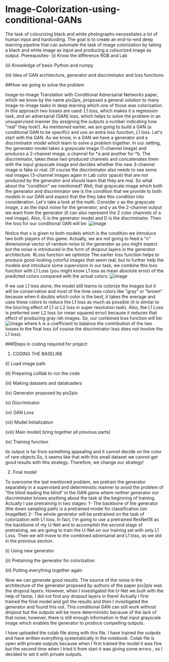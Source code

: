 # Image-Colorization-using-conditional-GANs
The task of colourizing black and white photographs necessitates a lot of human input and hardcoding. The goal is to create an end-to-end deep learning pipeline that can automate the task of image colorization by taking a black and white image as input and producing a colourized image as output.
Prerequisites-
(i) Know the difference RGB and Lab

(ii) Knowledge of basic Python and numpy

(iii) Idea of GAN architecture, generator and discriminator and loss functions 

##How we going to solve the problem

Image-to-Image Translation with Conditional Adversarial Networks paper, which we know by the name pix2pix, proposed a general solution to many image-to-image tasks in deep learning which one of those was colorization. In this approach two losses are used: L1 loss, which makes it a regression task, and an adversarial (GAN) loss, which helps to solve the problem in an unsupervised manner (by assigning the outputs a number indicating how "real" they look!). As mentioned earlier, we are going to build a GAN (a conditional GAN to be specific) and use an extra loss function, L1 loss. Let's start with the GAN.
As we know, in a GAN we have a generator and a discriminator model which learn to solve a problem together. In our setting, the generator model takes a grayscale image (1-channel image) and produces a 2-channel image, a channel for *a and another for *b. The discriminator, takes these two produced channels and concatenates them with the input grayscale image and decides whether this new 3-channel image is fake or real. Of course the discriminator also needs to see some real images (3-channel images again in Lab color space) that are not produced by the generator and should learn that they are real.
So what about the "condition" we mentioned? Well, that grayscale image which both the generator and discriminator see is the condition that we provide to both models in our GAN and expect that the they take this condition into consideration.
Let's take a look at the math. Consider x as the grayscale image, z as the input noise for the generator, and y as the 2-channel output we want from the generator (it can also represent the 2 color channels of a real image). Also, G is the generator model and D is the discriminator. Then the loss for our conditional GAN will be: 
![image](https://user-images.githubusercontent.com/90766665/176645012-a8c1c8ec-e6f3-4a1f-936f-abdd77a36161.png)

Notice that x is given to both models which is the condition we introduce two both players of this game. Actually, we are not going to feed a "n" dimensional vector of random noise to the generator as you might expect but the noise is introduced in the form of dropout layers in the generator architecture.
#Loss function we optimize
The earlier loss function helps to produce good-looking colorful images that seem real, but to further help the models and introduce some supervision in our task, we combine this loss function with L1 Loss (you might know L1 loss as mean absolute error) of the predicted colors compared with the actual colors:
![image](https://user-images.githubusercontent.com/90766665/176645199-79d2a2b7-a932-41af-8c98-5946f6d45d7d.png)

If we use L1 loss alone, the model still learns to colorize the images but it will be conservative and most of the time uses colors like "gray" or "brown" because when it doubts which color is the best, it takes the average and uses these colors to reduce the L1 loss as much as possible (it is similar to the blurring effect of L1 or L2 loss in super resolution task). Also, the L1 Loss is preferred over L2 loss (or mean squared error) because it reduces that effect of producing gray-ish images. So, our combined loss function will be: 
![image](https://user-images.githubusercontent.com/90766665/176645225-b4f85c03-0768-4942-8b38-0f5b6bd097c6.png)
where λ is a coefficient to balance the contribution of the two losses to the final loss (of course the discriminator loss does not involve the L1 loss).

###Steps in coding required for project

1. CODING THE BASELINE

(i)  Load image path

(ii) Preparing colllab to run the code

(iii) Making datasets and dataloaders

(iv) Generator proposed by pix2pix

(v) Discriminator

(vi) GAN Loss

(vii) Model Initialization

(viii)  Main model( bring together all previous parts)

(ix) Training function

 its output is far from something appealing and it cannot decide on the color of rare objects.So, it seems like that with this small dataset we cannot get good results with this strategy. Therefore, we change our strategy!
 
2.  Final model

To overcome the last mentioned problem, we pretrain the generator separately in a supervised and deterministic manner to avoid the problem of "the blind leading the blind" in the GAN game where neither generator nor discriminator knows anything about the task at the beginning of training.
Actually I use pretraining in two stages: 1- The backbone of the generator (the down sampling path) is a pretrained model for classification (on ImageNet) 2- The whole generator will be pretrained on the task of colorization with L1 loss. In fact, I'm going to use a pretrained ResNet18 as the backbone of my U-Net and to accomplish the second stage of pretraining, we are going to train the U-Net on our training set with only L1 Loss. Then we will move to the combined adversarial and L1 loss, as we did in the previous section.

(i) Using new generator

(ii) Pretaining the generator for colorization

(iii) Putting everything together again

Now we can generate good results.
The source of the noise in the architecture of the generator proposed by authors of the paper pix2pix was the dropout layers. However, when I investigated the U-Net we built with the help of fastai, I did not find any dropout layers in there! Actually I first trained the final model and got the results and then I investigated the generator and found this out.
This conditional GAN can still work without dropout but the outputs will be more deterministic because of the lack of that noise; however, there is still enough information in that input grayscale image which enables the generator to produce compelling outputs.

I have uploaded the colab file along with this file. I have trained the outputs and have written everything systematically in the notebook.
Colab file is open with private outputs because when I first trained the model it was fine but the second time when I tried it from start it was giving some errors , so I decided to set it with private outputs. 
